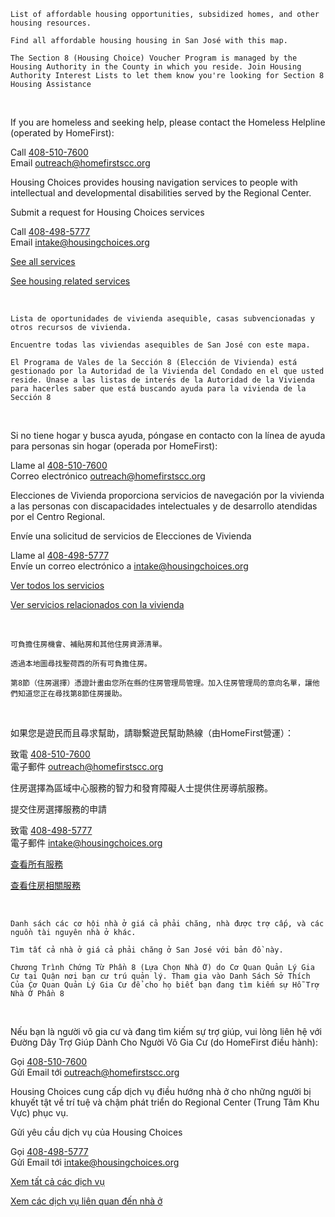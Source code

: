 <RenderIf language="default">

  <InfoCardGrid title="Santa Clara County Affordable Housing Opportunities" subtitle="View affordable housing opportunities in Santa Clara County.">
  <InfoCard title="Affordable Housing in Santa Clara County" externalHref="https://affordablehousingonline.com/housing-search/California/Santa-Clara-County">

    List of affordable housing opportunities, subsidized homes, and other housing resources.

  </InfoCard>
  <InfoCard title="San José Affordable Housing Locator Map" externalHref="https://www.arcgis.com/apps/webappviewer/index.html?appid=73a4097001c24366a02272d4ddcfe25a&extent=-13580483.9128%2C4475440.128%2C-13551437.8421%2C4493899.6704%2C102100">

    Find all affordable housing housing in San José with this map.

  </InfoCard>
  <InfoCard title="Section 8 (Housing Choice) Voucher Portal" externalHref="https://www.scchousingauthority.org/applicantportal/">

    The Section 8 (Housing Choice) Voucher Program is managed by the Housing Authority in the County in which you reside. Join Housing Authority Interest Lists to let them know you're looking for Section 8 Housing Assistance

  </InfoCard>
  </InfoCardGrid>

  <br/>

  <InfoCardGrid title="City and Region-related Resources">
  <InfoCard title="Homeless Hotline">

  If you are homeless and seeking help, please contact the Homeless Helpline (operated by HomeFirst): 

  Call [408-510-7600](tel:+1-408-510-7600)  
  Email [outreach@homefirstscc.org](mailto:outreach@homefirstscc.org)

  </InfoCard>

  <InfoCard title="Housing Choices" externalHref="https://housingchoices.force.com/interestform/">

  Housing Choices provides housing navigation services to people with intellectual and developmental disabilities served by the Regional Center. 

  Submit a request for Housing Choices services 

  Call [408-498-5777](tel:+1-408-498-5777)  
  Email [intake@housingchoices.org](mailto:intake@housingchoices.org)

  </InfoCard>

  <InfoCard title="211 United Way Bay Area Health and Human Services">

  [See all services](https://www.211bayarea.org/santaclara/)

  [See housing related services](https://www.211bayarea.org/santaclara/housing/)

  </InfoCard>
  </InfoCardGrid>

  <br />

  <InfoCardGrid title="Bay Area Doorway Portals" subtitle="Affordable housing opportunities in other counties can be found at other Bay Area Doorway Portals.">
  <InfoCard title="San Mateo County" externalHref="https://smc.housingbayarea.org/">
  </InfoCard>

  <InfoCard title="Alameda County" externalHref="https://housing.acgov.org/">
  </InfoCard>

  <InfoCard title="San Francisco" externalHref="https://housing.sfgov.org/">
  </InfoCard>
  </InfoCardGrid>

</RenderIf>

<RenderIf language="es">

  <InfoCardGrid title="Oportunidades de vivienda asequible en el condado de Santa Clara" subtitle="Vea las oportunidades de vivienda asequible en el condado de Santa Clara.">
  <InfoCard title="Viviendas asequibles en el condado de Santa Clara" externalHref="https://affordablehousingonline.com/housing-search/California/Santa-Clara-County">

    Lista de oportunidades de vivienda asequible, casas subvencionadas y otros recursos de vivienda.

  </InfoCard>
  <InfoCard title="Mapa de localización de viviendas asequibles en San José" externalHref="https://www.arcgis.com/apps/webappviewer/index.html?appid=73a4097001c24366a02272d4ddcfe25a&extent=-13580483.9128%2C4475440.128%2C-13551437.8421%2C4493899.6704%2C102100">

    Encuentre todas las viviendas asequibles de San José con este mapa.

  </InfoCard>
  <InfoCard title="Portal de Vales de la Sección 8 (Elección de Vivienda)" externalHref="https://www.scchousingauthority.org/applicantportal/">

    El Programa de Vales de la Sección 8 (Elección de Vivienda) está gestionado por la Autoridad de la Vivienda del Condado en el que usted reside. Únase a las listas de interés de la Autoridad de la Vivienda para hacerles saber que está buscando ayuda para la vivienda de la Sección 8

  </InfoCard>
  </InfoCardGrid>

  <br/>

  <InfoCardGrid title="Recursos Relacionados con la Ciudad y la Región">
  <InfoCard title="Línea directa para personas sin hogar">

  Si no tiene hogar y busca ayuda, póngase en contacto con la línea de ayuda para personas sin hogar (operada por HomeFirst):

  Llame al [408-510-7600](tel:+1-408-510-7600)  
  Correo electrónico [outreach@homefirstscc.org](mailto:outreach@homefirstscc.org)

  </InfoCard>

  <InfoCard title="Elecciones de Vivienda" externalHref="https://housingchoices.force.com/interestform/">

  Elecciones de Vivienda proporciona servicios de navegación por la vivienda a las personas con discapacidades intelectuales y de desarrollo atendidas por el Centro Regional.

  Envíe una solicitud de servicios de Elecciones de Vivienda

  Llame al [408-498-5777](tel:+1-408-498-5777)  
  Envíe un correo electrónico a [intake@housingchoices.org](mailto:intake@housingchoices.org)

  </InfoCard>

  <InfoCard title="Servicios Humanos y de Salud del Área de la Bahía de 211 United Way">

  [Ver todos los servicios](https://www.211bayarea.org/santaclara/)

  [Ver servicios relacionados con la vivienda](https://www.211bayarea.org/santaclara/housing/)

  </InfoCard>
  </InfoCardGrid>

  <br />

  <InfoCardGrid title="Portales del Área de la Bahía" subtitle="Puede encontrar oportunidades de vivienda asequible en otros condados en otros portales del Área de la Bahía.">
  <InfoCard title="Condado de San Mateo" externalHref="https://smc.housingbayarea.org/">
  </InfoCard>

  <InfoCard title="Condado de Alameda" externalHref="https://housing.acgov.org/">
  </InfoCard>

  <InfoCard title="San Francisco" externalHref="https://housing.sfgov.org/">
  </InfoCard>
  </InfoCardGrid>

</RenderIf>

<RenderIf language="zh">

  <InfoCardGrid title="聖塔克拉拉縣的可負擔住房機會" subtitle="查看聖克拉拉縣的可負擔住房機會。">
  <InfoCard title="聖克拉拉縣的可負擔住房" externalHref="https://affordablehousingonline.com/housing-search/California/Santa-Clara-County">

    可負擔住房機會、補貼房和其他住房資源清單。

  </InfoCard>
  <InfoCard title="聖荷西可負擔住房定點地圖" externalHref="https://www.arcgis.com/apps/webappviewer/index.html?appid=73a4097001c24366a02272d4ddcfe25a&extent=-13580483.9128%2C4475440.128%2C-13551437.8421%2C4493899.6704%2C102100">

    透過本地圖尋找聖荷西的所有可負擔住房。

  </InfoCard>
  <InfoCard title="第8節（住房選擇）憑證門戶網站" externalHref="https://www.scchousingauthority.org/applicantportal/">

    第8節（住房選擇）憑證計畫由您所在縣的住房管理局管理。加入住房管理局的意向名單，讓他們知道您正在尋找第8節住房援助。

  </InfoCard>
  </InfoCardGrid>

  <br/>

  <InfoCardGrid title="城市和地區的相關資源">
  <InfoCard title="遊民熱線">

  如果您是遊民而且尋求幫助，請聯繫遊民幫助熱線（由HomeFirst營運）：

  致電 [408-510-7600](tel:+1-408-510-7600)  
  電子郵件 [outreach@homefirstscc.org](mailto:outreach@homefirstscc.org)

  </InfoCard>

  <InfoCard title="住房選擇" externalHref="https://housingchoices.force.com/interestform/">

  住房選擇為區域中心服務的智力和發育障礙人士提供住房導航服務。

  提交住房選擇服務的申請

  致電 [408-498-5777](tel:+1-408-498-5777)  
  電子郵件 [intake@housingchoices.org](mailto:intake@housingchoices.org)

  </InfoCard>

  <InfoCard title="211 United Way Bay Area Health and Human Services">

  [查看所有服務](https://www.211bayarea.org/santaclara/)

  [查看住房相關服務](https://www.211bayarea.org/santaclara/housing/)

  </InfoCard>
  </InfoCardGrid>

  <br />

  <InfoCardGrid title="灣區門戶網站" subtitle="其他縣的可負擔住房機會可在其他灣區門戶網站尋找。">
  <InfoCard title="San Mateo County" externalHref="https://smc.housingbayarea.org/">
  </InfoCard>

  <InfoCard title="Alameda County" externalHref="https://housing.acgov.org/">
  </InfoCard>

  <InfoCard title="San Francisco" externalHref="https://housing.sfgov.org/">
  </InfoCard>
  </InfoCardGrid>

</RenderIf>

<RenderIf language="vi">

  <InfoCardGrid title="Cơ hội nhà ở phù hợp thuộc Quận Santa Clara" subtitle="Xem các cơ hội nhà ở giá cả phải chăng ở Quận Santa Clara.">
  <InfoCard title="Nhà Ở Giá Cả Phải Chăng ở Quận Santa Clara" externalHref="https://affordablehousingonline.com/housing-search/California/Santa-Clara-County">

    Danh sách các cơ hội nhà ở giá cả phải chăng, nhà được trợ cấp, và các nguồn tài nguyên nhà ở khác.

  </InfoCard>
  <InfoCard title="Bản Đồ Định Vị Nhà Ở Giá Cả Phải Chăng Ở San José" externalHref="https://www.arcgis.com/apps/webappviewer/index.html?appid=73a4097001c24366a02272d4ddcfe25a&extent=-13580483.9128%2C4475440.128%2C-13551437.8421%2C4493899.6704%2C102100">

    Tìm tất cả nhà ở giá cả phải chăng ở San José với bản đồ này.

  </InfoCard>
  <InfoCard title="Cổng Thông Tin Chứng Từ Phần 8 (Lựa Chọn Nhà Ở)" externalHref="https://www.scchousingauthority.org/applicantportal/">

    Chương Trình Chứng Từ Phần 8 (Lựa Chọn Nhà Ở) do Cơ Quan Quản Lý Gia Cư tại Quận nơi bạn cư trú quản lý. Tham gia vào Danh Sách Sở Thích Của Cơ Quan Quản Lý Gia Cư để cho họ biết bạn đang tìm kiếm sự Hỗ Trợ Nhà Ở Phần 8

  </InfoCard>
  </InfoCardGrid>

  <br/>

  <InfoCardGrid title="CÁC NGUỒN TÀI NGUYÊN CÓ LIÊN QUAN CỦA THÀNH PHỐ VÀ KHU VỰC">
  <InfoCard title="Đường Dây Nóng Cho Người Vô Gia Cư">

  Nếu bạn là người vô gia cư và đang tìm kiếm sự trợ giúp, vui lòng liên hệ với Đường Dây Trợ Giúp Dành Cho Người Vô Gia Cư (do HomeFirst điều hành): 

  Gọi [408-510-7600](tel:+1-408-510-7600)  
  Gửi Email tới [outreach@homefirstscc.org](mailto:outreach@homefirstscc.org)

  </InfoCard>

  <InfoCard title="Housing Choices (Lựa Chọn Nhà Ở)" externalHref="https://housingchoices.force.com/interestform/">

  Housing Choices cung cấp dịch vụ điều hướng nhà ở cho những người bị khuyết tật về trí tuệ và chậm phát triển do Regional Center (Trung Tâm Khu Vực) phục vụ.

  Gửi yêu cầu dịch vụ của Housing Choices 

  Gọi [408-498-5777](tel:+1-408-498-5777)  
  Gửi Email tới [intake@housingchoices.org](mailto:intake@housingchoices.org)

  </InfoCard>

  <InfoCard title="211 United Way Bay Area Health and Human Services (Dịch Vụ Nhân Sinh và Y Tế Khu Vực Vịnh United Way)">

  [Xem tất cả các dịch vụ](https://www.211bayarea.org/santaclara/)

  [Xem các dịch vụ liên quan đến nhà ở](https://www.211bayarea.org/santaclara/housing/)

  </InfoCard>
  </InfoCardGrid>

  <br />

  <InfoCardGrid title="CỔNG THÔNG TIN CỬA NGÕ VÙNG VỊNH" subtitle="Có thể tìm thấy các cơ hội nhà ở giá cả phải chăng ở các quận khác tại các Cổng thông tin Cửa Ngõ Vùng Vịnh khác.">
  <InfoCard title="Quận San Mateo" externalHref="https://smc.housingbayarea.org/">
  </InfoCard>

  <InfoCard title="Quận Alameda" externalHref="https://housing.acgov.org/">
  </InfoCard>

  <InfoCard title="San Francisco" externalHref="https://housing.sfgov.org/">
  </InfoCard>
  </InfoCardGrid>

</RenderIf>

